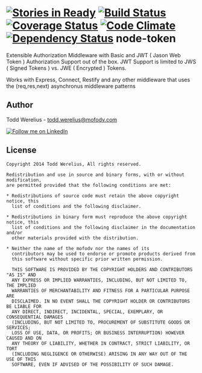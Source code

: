[![Stories in Ready](https://badge.waffle.io/todd-werelius/node-token.png?label=ready&title=Ready)](https://waffle.io/todd-werelius/node-token)
[![Build Status](https://travis-ci.org/Todd-Werelius/node-token.svg?branch=master)](https://travis-ci.org/Todd-Werelius/node-token)
[![Coverage Status](https://coveralls.io/repos/Todd-Werelius/node-token/badge.png?branch=master)](https://coveralls.io/r/Todd-Werelius/node-token?branch=master)
[![Code Climate](https://codeclimate.com/github/Todd-Werelius/node-token.png)](https://codeclimate.com/github/Todd-Werelius/node-token)
[![Dependency Status](https://gemnasium.com/Todd-Werelius/node-token.svg)](https://gemnasium.com/Todd-Werelius/node-token)
node-token
==========
Extensible Authorization Middleware with Basic and JWT ( Jason Web Token ) Authorization Support out of the box. JWT Support is limited to JWS ( Signed Tokens ) vs. JWE ( Encrypted ) Tokens. 

Works with Express, Connect, Restify and any other middleware that uses the (req,res,next) asynchronus middleware patterns 

Author
--------------------
Todd Werelius - <todd.werelius@mofodv.com>

<a href="http://www.linkedin.com/in/toddwerelius/">
  <img alt="Follow me on LinkedIn"
       src="https://raw.github.com/ManuelPeinado/NumericPageIndicator/master/art/linkedin.png" />
</a>


License
-----------

    Copyright 2014 Todd Werelius, All rights reserved.

    Redistribution and use in source and binary forms, with or without modification,
    are permitted provided that the following conditions are met:

    * Redistributions of source code must retain the above copyright notice, this
      list of conditions and the following disclaimer.

    * Redistributions in binary form must reproduce the above copyright notice, this
      list of conditions and the following disclaimer in the documentation and/or
      other materials provided with the distribution.

    * Neither the name of the mofodv nor the names of its
      contributors may be used to endorse or promote products derived from
      this software without specific prior written permission.

      THIS SOFTWARE IS PROVIDED BY THE COPYRIGHT HOLDERS AND CONTRIBUTORS "AS IS" AND
      ANY EXPRESS OR IMPLIED WARRANTIES, INCLUDING, BUT NOT LIMITED TO, THE IMPLIED
      WARRANTIES OF MERCHANTABILITY AND FITNESS FOR A PARTICULAR PURPOSE ARE
      DISCLAIMED. IN NO EVENT SHALL THE COPYRIGHT HOLDER OR CONTRIBUTORS BE LIABLE FOR
      ANY DIRECT, INDIRECT, INCIDENTAL, SPECIAL, EXEMPLARY, OR CONSEQUENTIAL DAMAGES
      (INCLUDING, BUT NOT LIMITED TO, PROCUREMENT OF SUBSTITUTE GOODS OR SERVICES;
      LOSS OF USE, DATA, OR PROFITS; OR BUSINESS INTERRUPTION) HOWEVER CAUSED AND ON
      ANY THEORY OF LIABILITY, WHETHER IN CONTRACT, STRICT LIABILITY, OR TORT
      (INCLUDING NEGLIGENCE OR OTHERWISE) ARISING IN ANY WAY OUT OF THE USE OF THIS
      SOFTWARE, EVEN IF ADVISED OF THE POSSIBILITY OF SUCH DAMAGE.
